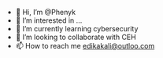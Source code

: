 - 👋 Hi, I’m @Phenyk
- 👀 I’m interested in ...
- 🌱 I’m currently learning cybersecurity 
- 💞️ I’m looking to collaborate with CEH
- 📫 How to reach me edikakali@outloo.com

<!---
Phenyk/Phenyk is a ✨ special ✨ repository because its `README.md` (this file) appears on your GitHub profile.
You can click the Preview link to take a look at your changes.
--->
